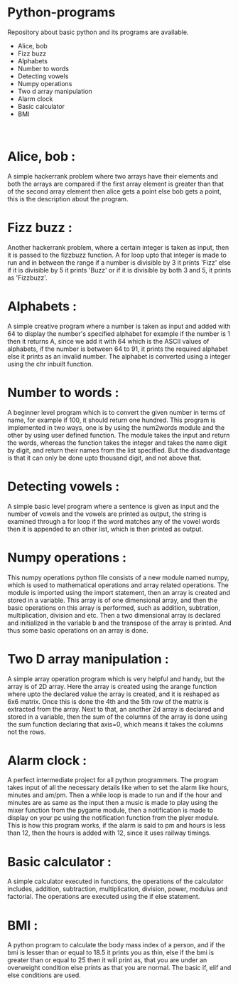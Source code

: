 # Python-programs
Repository about basic python and its programs are available.

* Alice, bob
* Fizz buzz
* Alphabets
* Number to words
* Detecting vowels
* Numpy operations
* Two d array manipulation
* Alarm clock
* Basic calculator
* BMI
<br/>

# **Alice, bob :**

A simple hackerrank problem where two arrays have their elements and both the arrays are compared if the first array element is greater than that of the second array element then alice gets a point else bob gets a point, this is the description about the program.
<br/>

# **Fizz buzz :**

Another hackerrank problem, where a certain integer is taken as input, then it is passed to the fizzbuzz function. A for loop upto that integer is made to run and in between the range if a number is divisible by 3 it prints 'Fizz' else if it is divisible by 5 it prints 'Buzz' or if it is divisible by both 3 and 5, it prints as 'Fizzbuzz'.
<br/>

# **Alphabets :**

A simple creative program where a number is taken as input and added with 64 to display the number's specified alphabet for example if the number is 1 then it returns A, since we add it with 64 which is the ASCII values of alphabets, if the number is between 64 to 91, it prints the required alphabet else it prints as an invalid number. The alphabet is converted using a integer using the chr inbuilt function.
<br/>

# **Number to words :**

A beginner level program which is to convert the given number in terms of name, for example if 100, it should return one hundred. This program is implemented in two ways, one is by using the num2words module and the other by using user defined function. The module takes the input and return the words, whereas the function takes the integer and takes the name digit by digit, and return their names from the list specified. But the disadvantage is that it can only be done upto thousand digit, and not above that.
<br/>

# **Detecting vowels :**

A simple basic level program where a sentence is given as input and the number of vowels and the vowels are printed as output, the string is examined through a for loop if the word matches any of the vowel words then it is appended to an other list, which is then printed as output.
<br/>

# **Numpy operations :**

This numpy operations python file consists of a new module named numpy, which is used to mathematical operations and array related operations. The module is imported using the import statement, then an array is created and stored in a variable. This array is of one dimensional array, and then the basic operations on this array is performed, such as addition, subtration, multiplication, division and etc. Then a two dimensional array is declared and initialized in the variable b and the transpose of the array is printed. And thus some basic operations on an array is done.
<br/>

# **Two D array manipulation :**

A simple array operation program which is very helpful and handy, but the array is of 2D array. Here the array is created using the arange function where upto the declared value the array is created, and it is reshaped as 6x6 matrix. Once this is done the 4th and the 5th row of the matrix is extracted from the array. Next to that, an another 2d array is declared and stored in a variable, then the sum of the columns of the array is done using the sum function declaring that axis=0, which means it takes the columns not the rows.
<br/>

# **Alarm clock :**

A perfect intermediate project for all python programmers. The program takes input of all the necessary details like when to set the alarm like hours, minutes and am/pm. Then a while loop is made to run and if the hour and minutes are as same as the input then a music is made to play using the mixer function from the pygame module, then a notification is made to display on your pc using the notification function from the plyer module. This is how this program works, if the alarm is said to pm and hours is less than 12, then the hours is added with 12, since it uses railway timings.
<br/> 

# **Basic calculator :**

A simple calculator executed in functions, the operations of the calculator includes, addition, subtraction, multiplication, division, power, modulus and factorial. The operations are executed using the if else statement.
<br/>

# **BMI :**

A python program to calculate the body mass index of a person, and if the bmi is lesser than or equal to 18.5 it prints you as thin, else if the bmi is greater than or equal to 25 then it will print as, that you are under an overweight condition else prints as that you are normal. The basic if, elif and else conditions are used.
<br/>

